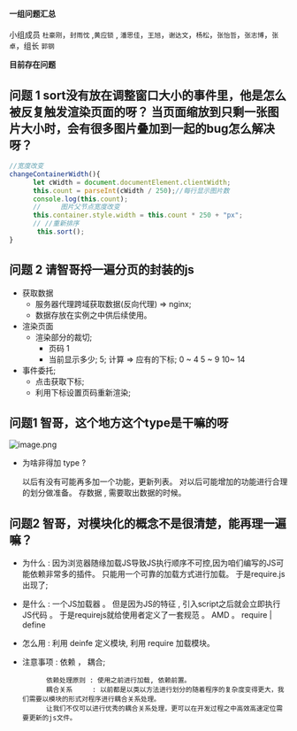 #### 一组问题汇总

小组成员 `杜豪刚`，`封雨忱` ,`黄应锁` , `潘思佳`，`王旭`，`谢达文`，`杨松`，`张怡哲`，`张志博`，`张卓`，组长 `郭钢`

**目前存在问题**

## 问题 1 sort没有放在调整窗口大小的事件里，他是怎么被反复触发渲染页面的呀？ 当页面缩放到只剩一张图片大小时，会有很多图片叠加到一起的bug怎么解决呀？

```javascript
//宽度改变
changeContainerWidth(){
      let cWidth = document.documentElement.clientWidth;
      this.count = parseInt(cWidth / 250);//每行显示图片数
      console.log(this.count);
      //     图片父节点宽度改变
      this.container.style.width = this.count * 250 + "px";  
      // //重新排序
       this.sort();
}
```

## 问题 2 请智哥捋一遍分页的封装的js

* 获取数据
   * 服务器代理跨域获取数据(反向代理) => nginx;    
   * 数据存放在实例之中供后续使用。
* 渲染页面
   * 渲染部分的裁切;
      - 页码  1
      - 当前显示多少; 5;
      计算 => 应有的下标;
      0 ~ 4
      5 ~ 9
      10~ 14
* 事件委托;
    * 点击获取下标;
    * 利用下标设置页码重新渲染;


## 问题1 智哥，这个地方这个type是干嘛的呀
![image.png](https://upload-images.jianshu.io/upload_images/18300474-f161f2a7fe2b1f03.png?imageMogr2/auto-orient/strip%7CimageView2/2/w/1240)

* 为啥非得加 type ?  
  
  以后有没有可能再多加一个功能，更新列表。
  对以后可能增加的功能进行合理的划分做准备。
  存数据 , 需要取出数据的时候。

## 问题2  智哥，对模块化的概念不是很清楚，能再理一遍嘛？

* 为什么  :  因为浏览器随缘加载JS导致JS执行顺序不可控,因为咱们编写的JS可能依赖非常多的插件。 只能用一个可靠的加载方式进行加载。 于是require.js 出现了;

* 是什么  :  一个JS加载器 。 但是因为JS的特征 , 引入script之后就会立即执行JS代码 。 于是requirejs就给使用者定义了一套规范 。 AMD 。  require | define

* 怎么用  :  利用 deinfe 定义模块, 利用 require 加载模块。 


* 注意事项 : 依赖 ， 耦合;

            依赖处理原则 : 使用之前进行加载, 依赖前置。
            耦合关系     : 以前都是以类以方法进行划分的随着程序的复杂度变得更大，我们需要以模块的形式对程序进行耦合关系处理。 
            让我们不仅可以进行优秀的耦合关系处理，更可以在开发过程之中高效高速定位需要更新的js文件。